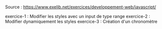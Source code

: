Source : https://www.exelib.net/exercices/developpement-web/javascript/

exercice-1 : Modifier les styles avec un input de type range
exercice-2 : Modifier dynamiquement les styles
exercice-3 : Création d'un chronomètre
